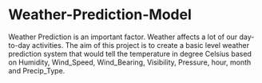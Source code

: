 # Weather-Prediction-Model
Weather Prediction is an important factor. Weather affects a lot of our day-to-day activities. The aim of this project is to create a basic level weather prediction system that would tell the temperature in degree Celsius based on Humidity, Wind_Speed, Wind_Bearing, Visibility, Pressure, hour, month and Precip_Type. 
